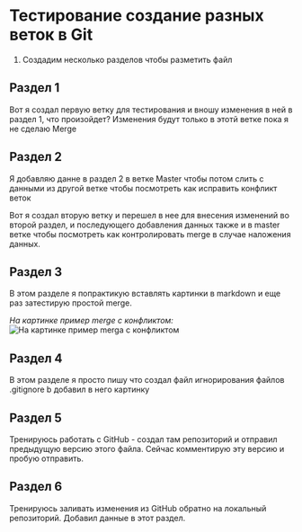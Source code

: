 # Тестирование создание разных веток в Git

1. Создадим несколько разделов чтобы разметить файл

## Раздел 1
Вот я создал первую  ветку для тестирования и вношу изменения в ней в раздел 1, что произойдет? Изменения будут только в этотй ветке пока я не сделаю Merge
## Раздел 2
Я добавляю данне в раздел 2 в ветке Master чтобы потом слить с данными из другой ветке чтобы посмотреть как исправить конфликт веток

Вот я создал вторую ветку и перешел в нее для внесения изменений во второй раздел, и последующего добавления данных также и в master ветке чтобы посмотреть как контролировать merge в случае наложения данных.

## Раздел 3
В этом разделе я попрактикую вставлять картинки в markdown и еще раз затестирую простой merge.

*На картинке пример merge с конфликтом:*
![На картинке пример merga c конфликтом](conflict.PNG)
## Раздел 4
В этом разделе я просто пишу что создал файл игнорирования файлов .gitignore b добавил в него картинку
## Раздел 5
Тренируюсь работать с GitHub - создал там репозиторий и отправил предыдущую версию этого файла. Сейчас комментирую эту версию и пробую отправить.
## Раздел 6
Тренируюсь заливать изменения из GitHub обратно на локальный репозиторий. Добавил данные в этот раздел.
